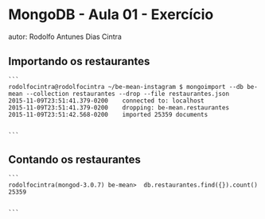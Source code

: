 # MongoDB - Aula 01 - Exercício
autor: Rodolfo Antunes Dias Cintra

## Importando os restaurantes

    ```
	rodolfocintra@rodolfocintra ~/be-mean-instagram $ mongoimport --db be-mean --collection restaurantes --drop --file restaurantes.json
	2015-11-09T23:51:41.379-0200	connected to: localhost
	2015-11-09T23:51:41.379-0200	dropping: be-mean.restaurantes
	2015-11-09T23:51:42.568-0200	imported 25359 documents


    ```

## Contando os restaurantes

    ```
	rodolfocintra(mongod-3.0.7) be-mean>  db.restaurantes.find({}).count()
	25359


    ```
